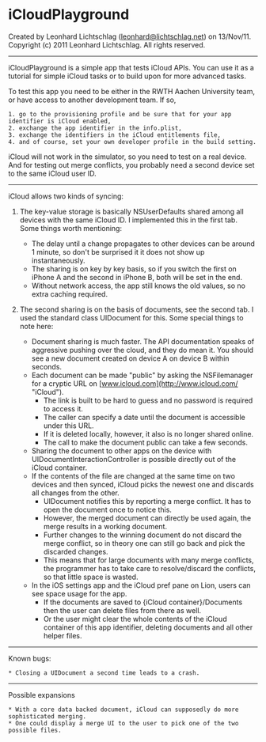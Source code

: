 iCloudPlayground
================
Created by Leonhard Lichtschlag (leonhard@lichtschlag.net) on 13/Nov/11.  
Copyright (c) 2011 Leonhard Lichtschlag. All rights reserved.

------------------------- 

iCloudPlayground is a simple app that tests iCloud APIs. You can use it as a tutorial for simple iCloud tasks or to build upon for more advanced tasks.

To test this app you need to be either in the RWTH Aachen University team, or have access to another development team. If so, 

	1. go to the provisioning profile and be sure that for your app identifier is iCloud enabled, 
	2. exchange the app identifier in the info.plist,
	3. exchange the identifiers in the iCloud entitlements file,
	4. and of course, set your own developer profile in the build setting.

iCloud will not work in the simulator, so you need to test on a real device. And for testing out merge conflicts, you probably need a second device set to the same iCloud user ID.


------------------------- 

iCloud allows two kinds of syncing:

1. The key-value storage is basically NSUserDefaults shared among all devices with the same iCloud
   ID. I implemented this in the first tab. Some things worth mentioning:
	* The delay until a change propagates to other devices can be around 1 minute, so don't be
      surprised it it does not show up instantaneously.
	* The sharing is on key by key basis, so if you switch the first on iPhone A and the second in
	  iPhone B, both will be set in the end.
	* Without network access, the app still knows the old values, so no extra caching required.

2. The second sharing is on the basis of documents, see the second tab. I used the standard class 
   UIDocument for this. Some special things to note here:
	* Document sharing is much faster. The API documentation speaks of aggressive pushing over the 
	  cloud, and they do mean it. You should see a new document created on device A on device B 
	  within seconds.
	* Each document can be made "public" by asking the NSFilemanager for a cryptic URL on
	  [www.icloud.com](http://www.icloud.com/ "iCloud").
		* The link is built to be hard to guess and no password is required to access it. 
		* The caller can specify a date until the document is accessible under this URL.
		* If it is deleted locally, however, it also is no longer shared online.
		* The call to make the document public can take a few seconds.
	* Sharing the document to other apps on the device with UIDocumentInteractionController is 
	  possible directly out of the iCloud container.
	* If the contents of the file are changed at the same time on two devices and then synced, 
	  iCloud picks the newest one and discards all changes from the other.
		* UIDocument notifies this by reporting a merge conflict. It has to open the document once 
		  to notice this.
		* However, the merged document can directly be used again, the merge results in a working
		  document.
		* Further changes to the winning document do not discard the merge conflict, so in theory 
		  one can still go back and pick the discarded changes.
		* This means that for large documents with many merge conflicts, the programmer has to take 
		  care to resolve/discard the conflicts, so that little space is wasted.
	* In the iOS settings app and the iCloud pref pane on Lion, users can see space usage for the 
	  app.
		* If the documents are saved to {iCloud container}/Documents then the user can delete files 
		  from there as well.
		* Or the user might clear the whole contents of the iCloud container of this app identifier, 
		  deleting documents and all other helper files.

------------------------- 

Known bugs:

	* Closing a UIDocument a second time leads to a crash. 

------------------------- 

Possible expansions

	* With a core data backed document, iCloud can supposedly do more sophisticated merging.
	* One could display a merge UI to the user to pick one of the two possible files.

